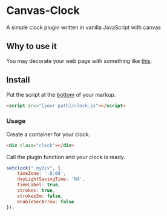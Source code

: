 # Canvas-Clock
A simple clock plugin written in vanilla JavaScript with canvas
## Why to use it
You may decorate your web page with something like [this](https://totonaq.github.io/Canvas-Clock/).
## Install
Put the script at the [bottom](https://developer.yahoo.com/performance/rules.html#js_bottom) of your markup.
```html
<script src="[your path]/clock.js"></script>
```
### Usage
Create a container for your clock.
```html
<div class="clock"></div>
```
Call the plugin function and your clock is ready.
```javascript
setclock(".myDiv", {
	timeZone: '-8:00',
	dayLightSavingTime: 'NA',
	timeLabel: true,
	strokes: true,
	strokesSm: false,
	enableSecArrow: false
});

